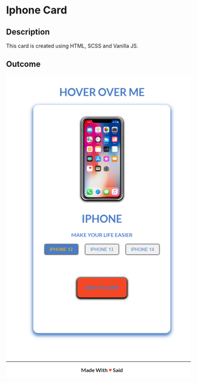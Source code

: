 # Iphone Card 

## Description
This card is created using HTML, SCSS and Vanilla JS.

## Outcome 
![Overview](./images/overview.png)
